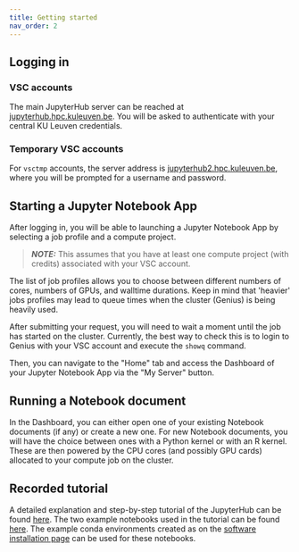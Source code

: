 ```yaml
---
title: Getting started
nav_order: 2
---
```


## Logging in

### VSC accounts

The main JupyterHub server can be reached at [jupyterhub.hpc.kuleuven.be](
https://jupyterhub.hpc.kuleuven.be). You will be asked to authenticate with
your central KU Leuven credentials.

### Temporary VSC accounts

For `vsctmp` accounts, the server address is [jupyterhub2.hpc.kuleuven.be](
https://jupyterhub2.hpc.kuleuven.be), where you will be prompted for a
username and password.


## Starting a Jupyter Notebook App

After logging in, you will be able to launching a Jupyter Notebook App by
selecting a job profile and a compute project.

> **_NOTE:_** This assumes that you have at least one compute project (with
  credits) associated with your VSC account.

The list of job profiles allows you to choose between different numbers of
cores, numbers of GPUs, and walltime durations. Keep in mind that 'heavier'
jobs profiles may lead to queue times when the cluster (Genius) is being
heavily used.

After submitting your request, you will need to wait a moment until the job
has started on the cluster. Currently, the best way to check this is to
login to Genius with your VSC account and execute the `showq` command.

Then, you can navigate to the "Home" tab and access the Dashboard of your
Jupyter Notebook App via the "My Server" button.


## Running a Notebook document

In the Dashboard, you can either open one of your existing Notebook documents
(if any) or create a new one. For new Notebook documents, you will have the
choice between ones with a Python kernel or with an R kernel. These are then powered by the CPU cores
(and possibly GPU cards) allocated to your compute job on the cluster.

## Recorded tutorial

A detailed explanation and step-by-step tutorial of the JupyterHub can be found [here](https://kuleuven.mediaspace.kaltura.com/media/JupyterHub-LunchBox-2021-10-19/1_lxer6oid).
The two example notebooks used in the tutorial can be found [here](https://github.com/w-lampaert/JupyterHub_examples). 
The example conda environments created as on the [software installation page](./software_installation) can be used
for these notebooks.

